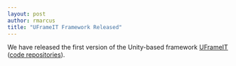 ```yaml
---
layout: post
author: rmarcus
title: "UFrameIT Framework Released"
---
```

We have released the first version of the Unity-based framework [UFrameIT](https://kwarc.info/systems/frameit/) ([code repositories](https://github.com/UFrameIT/)).
